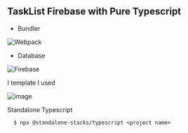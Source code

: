 
## TaskList Firebase with Pure Typescript

- Bundler 

![Webpack](https://img.shields.io/badge/webpack-%238DD6F9.svg?style=for-the-badge&logo=webpack&logoColor=black)

- Database

![Firebase](https://img.shields.io/badge/Firebase-039BE5?style=for-the-badge&logo=Firebase&logoColor=white)

I template I used

![image](https://github.com/Renstrio24p/TaskList-Firebase-TS/assets/123795328/a82f3805-aea3-475d-8a41-17da2dff8d11)

Standalone Typescript

      $ npx @standalone-stacks/typescript <project name>



      


    

        




